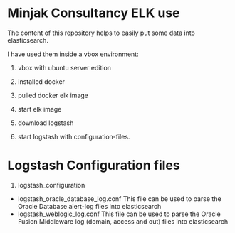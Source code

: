 # Minjak Consultancy ELK use
The content of this repository helps to easily put some data into elasticsearch.

I have used them inside a vbox environment:
1. vbox with ubuntu server edition

2. installed docker

3. pulled docker elk image

4. start elk image

5. download logstash

6. start logstash with configuration-files.

# Logstash Configuration files
1. logstash_configuration 
  * logstash_oracle_database_log.conf 
   This file can be used to parse the Oracle Database alert-log files into elasticsearch
  * logstash_weblogic_log.conf 
   This file can be used to parse the Oracle Fusion Middleware log (domain, access and out) files into elasticsearch
   
   
